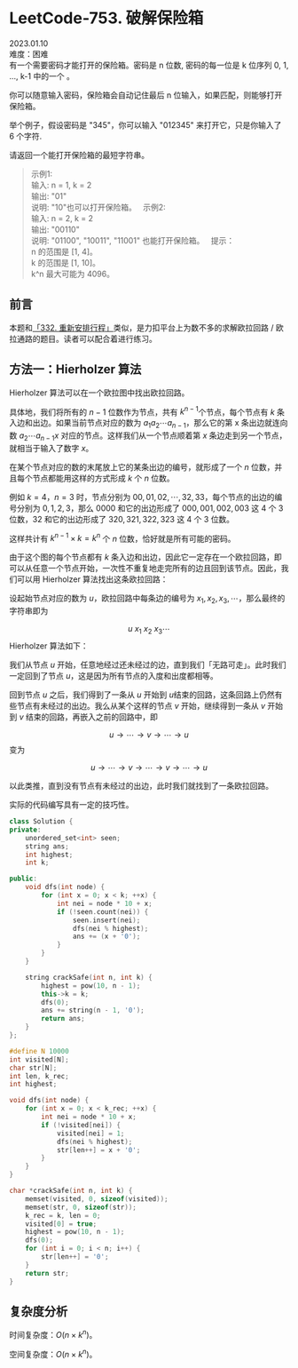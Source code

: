 # LeetCode-753. 破解保险箱    
2023.01.10  
难度：困难  
有一个需要密码才能打开的保险箱。密码是 n 位数, 密码的每一位是 k 位序列 0, 1, ..., k-1 中的一个 。

你可以随意输入密码，保险箱会自动记住最后 n 位输入，如果匹配，则能够打开保险箱。

举个例子，假设密码是 "345"，你可以输入 "012345" 来打开它，只是你输入了 6 个字符.

请返回一个能打开保险箱的最短字符串。

>示例1:  
输入: n = 1, k = 2  
输出: "01"  
说明: "10"也可以打开保险箱。
 
>示例2:  
输入: n = 2, k = 2  
输出: "00110"  
说明: "01100", "10011", "11001" 也能打开保险箱。
 
>提示：  
n 的范围是 [1, 4]。  
k 的范围是 [1, 10]。  
k^n 最大可能为 4096。


## 前言
本题和[「332. 重新安排行程」](https://leetcode.cn/problems/reconstruct-itinerary/)类似，是力扣平台上为数不多的求解欧拉回路 / 欧拉通路的题目。读者可以配合着进行练习。

## 方法一：$\text{Hierholzer}$ 算法
$\text{Hierholzer}$ 算法可以在一个欧拉图中找出欧拉回路。

具体地，我们将所有的 $n-1$ 位数作为节点，共有 $k^{n-1}$个节点，每个节点有 $k$ 条入边和出边。如果当前节点对应的数为 $a_1 a_2 \cdots a_{n-1}$，那么它的第 x 条出边就连向数 $a_2 \cdots a_{n-1} x$ 对应的节点。这样我们从一个节点顺着第 $x$ 条边走到另一个节点，就相当于输入了数字 $x$。

在某个节点对应的数的末尾放上它的某条出边的编号，就形成了一个 $n$ 位数，并且每个节点都能用这样的方式形成 $k$ 个 $n$ 位数。

例如 $k=4$，$n=3$ 时，节点分别为 $00, 01, 02, \cdots, 32, 33$，每个节点的出边的编号分别为 $0, 1, 2, 3$，那么 $0000$ 和它的出边形成了 $000, 001, 002, 003$ 这 $4$ 个 $3$ 位数，$32$ 和它的出边形成了 $320, 321, 322, 323$ 这 $4$ 个 $3$ 位数。

这样共计有 $k^{n-1} \times k = k^n$ 个 $n$ 位数，恰好就是所有可能的密码。

由于这个图的每个节点都有 $k$ 条入边和出边，因此它一定存在一个欧拉回路，即可以从任意一个节点开始，一次性不重复地走完所有的边且回到该节点。因此，我们可以用 $\text{Hierholzer}$ 算法找出这条欧拉回路：

设起始节点对应的数为 $u$，欧拉回路中每条边的编号为 $x_1, x_2, x_3, \cdots$，那么最终的字符串即为

$$u ~ x_1 ~ x_2 ~ x_3 \cdots$$
$\text{Hierholzer}$ 算法如下：

我们从节点 $u$ 开始，任意地经过还未经过的边，直到我们「无路可走」。此时我们一定回到了节点 $u$，这是因为所有节点的入度和出度都相等。

回到节点 $u$ 之后，我们得到了一条从 $u$ 开始到 $u$结束的回路，这条回路上仍然有些节点有未经过的出边。我么从某个这样的节点 $v$ 开始，继续得到一条从 $v$ 开始到 $v$ 结束的回路，再嵌入之前的回路中，即

$$u \to \cdots \to v \to \cdots \to u$$
变为

$$u \to \cdots \to v \to \cdots \to v \to \cdots \to u$$

以此类推，直到没有节点有未经过的出边，此时我们就找到了一条欧拉回路。

实际的代码编写具有一定的技巧性。

```cpp {.line-numbers}
class Solution {
private:
    unordered_set<int> seen;
    string ans;
    int highest;
    int k;

public:
    void dfs(int node) {
        for (int x = 0; x < k; ++x) {
            int nei = node * 10 + x;
            if (!seen.count(nei)) {
                seen.insert(nei);
                dfs(nei % highest);
                ans += (x + '0');
            }
        }
    }

    string crackSafe(int n, int k) {
        highest = pow(10, n - 1);
        this->k = k;
        dfs(0);
        ans += string(n - 1, '0');
        return ans;
    }
};
```

```c {.line-numbers}
#define N 10000
int visited[N];
char str[N];
int len, k_rec;
int highest;

void dfs(int node) {
    for (int x = 0; x < k_rec; ++x) {
        int nei = node * 10 + x;
        if (!visited[nei]) {
            visited[nei] = 1;
            dfs(nei % highest);
            str[len++] = x + '0';
        }
    }
}

char *crackSafe(int n, int k) {
    memset(visited, 0, sizeof(visited));
    memset(str, 0, sizeof(str));
    k_rec = k, len = 0;
    visited[0] = true;
    highest = pow(10, n - 1);
    dfs(0);
    for (int i = 0; i < n; i++) {
        str[len++] = '0';
    }
    return str;
}
```


## 复杂度分析

时间复杂度：$O(n \times k^n)$。

空间复杂度：$O(n \times k^n)$。



